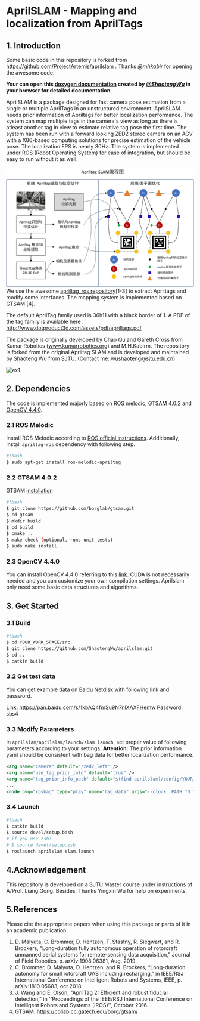 # AprilSLAM - Mapping and localization from AprilTags

## 1. Introduction

Some basic code in this repository is forked from https://github.com/ProjectArtemis/aprilslam . Thanks [*@mhkabir*](https://github.com/mhkabir) for opening the awesome code.

**Your can open this [doxygen documentation](./docs/index.html#http://) created by [*@ShaotengWu*](https://github.com/ShaotengWu) in your browser for detailed documentation.**

AprilSLAM is a package designed for fast camera pose estimation from a single or multiple AprilTags in an unstructured environment. AprilSLAM needs prior information of Apriltags for better localization performance. The system can map multiple tags in the camera's view as long as there is atleast another tag in view to estimate relative tag pose the first time. The system has been run with a forward looking ZED2 stereo camera on an AGV with a X86-based computing solutions for precise estimation of the vehicle pose. The localization FPS is nearly 30Hz. The system is implemented under ROS (Robot Operating System) for ease of integration, but should be easy to run without it as well.


![aprilslam](./aprilslam/pics/aprilslam.jpg)
We use the awesome [apriltag_ros repository](https://github.com/AprilRobotics/apriltag_ros)[1-3] to extract Apriltags and modify some interfaces. The mapping system is implemented based on GTSAM [4].

The default AprilTag family used is 36h11 with a black border of 1. A PDF of the tag family is available here : http://www.dotproduct3d.com/assets/pdf/apriltags.pdf

The package is originally developed by Chao Qu and Gareth Cross from Kumar Robotics (www.kumarrobotics.org) and M.H.Kabirm. The repository is forked from the original Apriltag SLAM and is developed and maintained by Shaoteng Wu from SJTU. (Contact me: wushaoteng@sjtu.edu.cn)

![ex1](./aprilslam/pics/aprilslam.gif)

## 2. Dependencies

The code is implemented majorly based on [ROS melodic](https://www.ros.org/), [GTSAM 4.0.2](https://github.com/borglab/gtsam) and [OpenCV 4.4.0](https://opencv.org/opencv-4-0/).

### 2.1 ROS Melodic
Install ROS Melodic according to [ROS official instructions](http://wiki.ros.org/melodic/Installation/Ubuntu). Additionally, install `apriltag-ros` dependency with following step.
```bash
#!bash
$ sudo apt-get install ros-melodic-apriltag
```


### 2.2 GTSAM 4.0.2

GTSAM [installation](https://github.com/borglab/gtsam)
```bash
#!bash
$ git clone https://github.com/borglab/gtsam.git
$ cd gtsam
$ mkdir build
$ cd build
$ cmake ..
$ make check (optional, runs unit tests)
$ sudo make install
```

### 2.3 OpenCV 4.4.0

You can install OpenCV 4.4.0 referring to this [link](https://gist.github.com/raulqf/f42c718a658cddc16f9df07ecc627be7). CUDA is not necessarily needed and you can customize your own compilation settings. Aprilslam only need some basic data structures and algorithms.



## 3. Get Started

### 3.1 Build

```bash
#!bash
$ cd YOUR_WORK_SPACE/src
$ git clone https://github.com/ShaotengWu/aprilslam.git 
$ cd ..
$ catkin build
```

### 3.2 Get test data

You can get example data on Baidu Netdisk with following link and password.

Link:     https://pan.baidu.com/s/1kbAQ4fmSu9N7nlXAXFHemw
Password: sbs4

### 3.3 Modify Parameters

In `aprilslam/aprilslam/launch/slam.launch`, set proper value of following parameters according to your settings.
**Attention:** The prior information yaml should be consistent with bag data for better localization performance.
```xml
<arg name="camera" default="/zed2_left" />
<arg name="use_tag_prior_info" default="true" />
<arg name="tag_prior_info_path" default="$(find aprilslam)/config/YOUR_CONFIG.yaml" />
...
<node pkg="rosbag" type="play" name="bag_data" args="--clock  PATH_TO_YOUR_BAG_DATA.bag" />
```

### 3.4 Launch
```bash
#!bash
$ catkin build
$ source devel/setup.bash
# if you use zsh:
# $ source devel/setup.zsh
$ roslaunch aprilslam slam.launch
```
## 4.Acknowledgement

This repository is developed on a SJTU Master course under instructions of A/Prof. Liang Gong. Besides, Thanks Yingxin Wu for help on experiments.  



## 5.References

Please cite the appropriate papers when using this package or parts of it in an academic publication.

1. D. Malyuta, C. Brommer, D. Hentzen, T. Stastny, R. Siegwart, and R. Brockers, “Long-duration fully autonomous operation of rotorcraft unmanned aerial systems for remote-sensing data acquisition,” Journal of Field Robotics, p. arXiv:1908.06381, Aug. 2019.
2. C. Brommer, D. Malyuta, D. Hentzen, and R. Brockers, “Long-duration autonomy for small rotorcraft UAS including recharging,” in IEEE/RSJ International Conference on Intelligent Robots and Systems, IEEE, p. arXiv:1810.05683, oct 2018.
3. J. Wang and E. Olson, "AprilTag 2: Efficient and robust fiducial detection," in ''Proceedings of the IEEE/RSJ International Conference on Intelligent Robots and Systems (IROS)'', October 2016.
4. GTSAM. https://collab.cc.gatech.edu/borg/gtsam/
